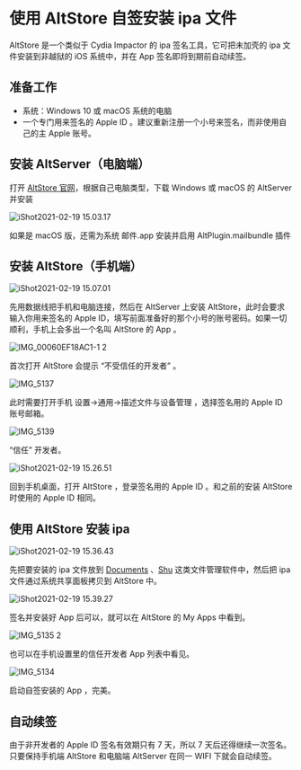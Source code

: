 # 使用 AltStore 自签安装 ipa 文件

AltStore 是一个类似于 Cydia Impactor 的 ipa 签名工具，它可把未加壳的 ipa 文件安装到非越狱的 iOS 系统中，并在 App 签名即将到期前自动续签。

## 准备工作

- 系统：Windows 10 或 macOS 系统的电脑
- 一个专门用来签名的 Apple ID 。建议重新注册一个小号来签名，而非使用自己的主 Apple 账号。

## 安装 AltServer（电脑端）

打开 [AltStore 官网](https://altstore.io/)，根据自己电脑类型，下载 Windows 或 macOS 的 AltServer 并安装

![iShot2021-02-19 15.03.17](https://raw.githubusercontent.com/tingv/image/MWeb/2021/02/19/20210219155211.png)

如果是 macOS 版，还需为系统 邮件.app 安装并启用 AltPlugin.mailbundle 插件

## 安装 AltStore（手机端）

![iShot2021-02-19 15.07.01](https://raw.githubusercontent.com/tingv/image/MWeb/2021/02/19/20210219155105.png)

先用数据线把手机和电脑连接，然后在 AltServer 上安装 AltStore，此时会要求输入你用来签名的 Apple ID，填写前面准备好的那个小号的账号密码。如果一切顺利，手机上会多出一个名叫 AltStore 的 App 。

![IMG_00060EF18AC1-1 2](https://raw.githubusercontent.com/tingv/image/MWeb/2021/02/19/20210219155212.jpg)

首次打开 AltStore 会提示 “不受信任的开发者” 。

![IMG_5137](https://raw.githubusercontent.com/tingv/image/MWeb/2021/02/19/20210219155106.jpg)

此时需要打开手机 设置->通用->描述文件与设备管理 ，选择签名用的 Apple ID 账号邮箱。

![IMG_5139](https://raw.githubusercontent.com/tingv/image/MWeb/2021/02/19/20210219155112.jpg)

“信任” 开发者。

![iShot2021-02-19 15.26.51](https://raw.githubusercontent.com/tingv/image/MWeb/2021/02/19/20210219155112.png)

回到手机桌面，打开 AltStore ，登录签名用的 Apple ID 。和之前的安装 AltStore 时使用的 Apple ID 相同。

## 使用 AltStore 安装 ipa

![iShot2021-02-19 15.36.43](https://raw.githubusercontent.com/tingv/image/MWeb/2021/02/19/20210219155113.png)

先把要安装的 ipa 文件放到 [Documents](https://itunes.apple.com/app/id364901807) 、[Shu](https://itunes.apple.com/app/id1282297037) 这类文件管理软件中，然后把 ipa 文件通过系统共享面板拷贝到 AltStore 中。

![iShot2021-02-19 15.39.27](https://raw.githubusercontent.com/tingv/image/MWeb/2021/02/19/20210219155215.png)

签名并安装好 App 后可以，就可以在 AltStore 的 My Apps 中看到。

![IMG_5135 2](https://raw.githubusercontent.com/tingv/image/MWeb/2021/02/19/20210219155059.jpg)

也可以在手机设置里的信任开发者 App 列表中看见。

![IMG_5134](https://raw.githubusercontent.com/tingv/image/MWeb/2021/02/19/20210219155101.jpg)

启动自签安装的 App ，完美。

## 自动续签

由于非开发者的 Apple ID 签名有效期只有 7 天，所以 7 天后还得继续一次签名。只要保持手机端 AltStore 和电脑端 AltServer 在同一 WIFI 下就会自动续签。
